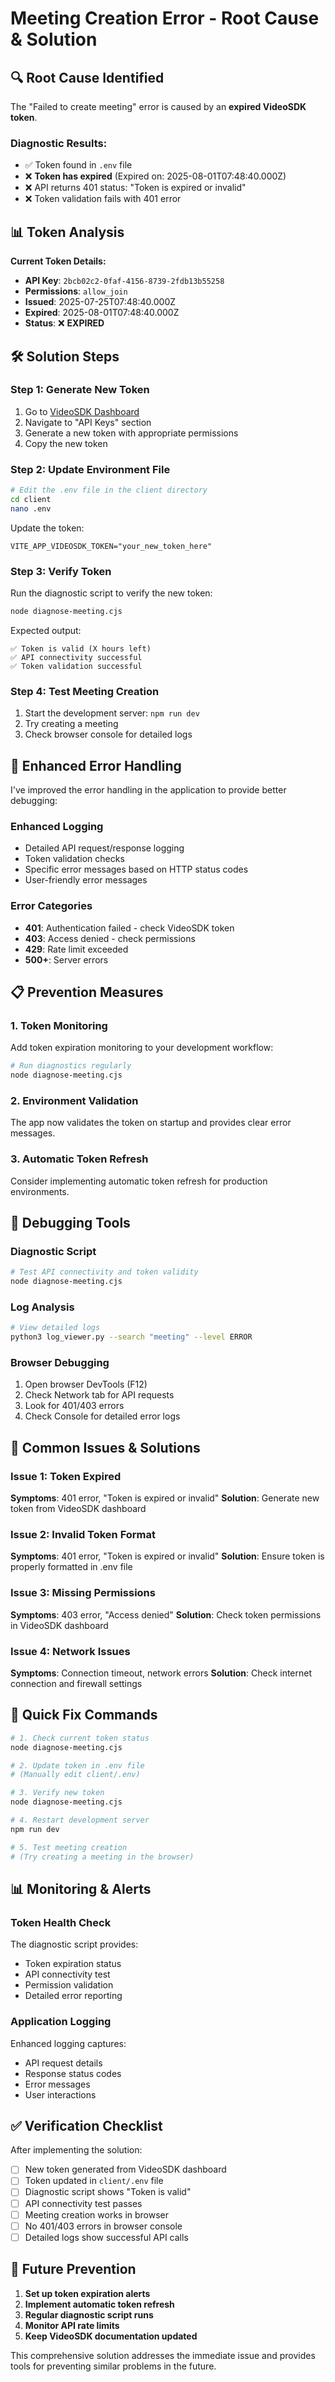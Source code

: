 # Meeting Creation Error - Root Cause & Solution

## 🔍 **Root Cause Identified**

The "Failed to create meeting" error is caused by an **expired VideoSDK token**.

### **Diagnostic Results:**
- ✅ Token found in `.env` file
- ❌ **Token has expired** (Expired on: 2025-08-01T07:48:40.000Z)
- ❌ API returns 401 status: "Token is expired or invalid"
- ❌ Token validation fails with 401 error

## 📊 **Token Analysis**

**Current Token Details:**
- **API Key**: `2bcb02c2-0faf-4156-8739-2fdb13b55258`
- **Permissions**: `allow_join`
- **Issued**: 2025-07-25T07:48:40.000Z
- **Expired**: 2025-08-01T07:48:40.000Z
- **Status**: ❌ **EXPIRED**

## 🛠️ **Solution Steps**

### **Step 1: Generate New Token**
1. Go to [VideoSDK Dashboard](https://app.videosdk.live)
2. Navigate to "API Keys" section
3. Generate a new token with appropriate permissions
4. Copy the new token

### **Step 2: Update Environment File**
```bash
# Edit the .env file in the client directory
cd client
nano .env
```

Update the token:
```env
VITE_APP_VIDEOSDK_TOKEN="your_new_token_here"
```

### **Step 3: Verify Token**
Run the diagnostic script to verify the new token:
```bash
node diagnose-meeting.cjs
```

Expected output:
```
✅ Token is valid (X hours left)
✅ API connectivity successful
✅ Token validation successful
```

### **Step 4: Test Meeting Creation**
1. Start the development server: `npm run dev`
2. Try creating a meeting
3. Check browser console for detailed logs

## 🔧 **Enhanced Error Handling**

I've improved the error handling in the application to provide better debugging:

### **Enhanced Logging**
- Detailed API request/response logging
- Token validation checks
- Specific error messages based on HTTP status codes
- User-friendly error messages

### **Error Categories**
- **401**: Authentication failed - check VideoSDK token
- **403**: Access denied - check permissions
- **429**: Rate limit exceeded
- **500+**: Server errors

## 📋 **Prevention Measures**

### **1. Token Monitoring**
Add token expiration monitoring to your development workflow:
```bash
# Run diagnostics regularly
node diagnose-meeting.cjs
```

### **2. Environment Validation**
The app now validates the token on startup and provides clear error messages.

### **3. Automatic Token Refresh**
Consider implementing automatic token refresh for production environments.

## 🐛 **Debugging Tools**

### **Diagnostic Script**
```bash
# Test API connectivity and token validity
node diagnose-meeting.cjs
```

### **Log Analysis**
```bash
# View detailed logs
python3 log_viewer.py --search "meeting" --level ERROR
```

### **Browser Debugging**
1. Open browser DevTools (F12)
2. Check Network tab for API requests
3. Look for 401/403 errors
4. Check Console for detailed error logs

## 📝 **Common Issues & Solutions**

### **Issue 1: Token Expired**
**Symptoms**: 401 error, "Token is expired or invalid"
**Solution**: Generate new token from VideoSDK dashboard

### **Issue 2: Invalid Token Format**
**Symptoms**: 401 error, "Token is expired or invalid"
**Solution**: Ensure token is properly formatted in .env file

### **Issue 3: Missing Permissions**
**Symptoms**: 403 error, "Access denied"
**Solution**: Check token permissions in VideoSDK dashboard

### **Issue 4: Network Issues**
**Symptoms**: Connection timeout, network errors
**Solution**: Check internet connection and firewall settings

## 🚀 **Quick Fix Commands**

```bash
# 1. Check current token status
node diagnose-meeting.cjs

# 2. Update token in .env file
# (Manually edit client/.env)

# 3. Verify new token
node diagnose-meeting.cjs

# 4. Restart development server
npm run dev

# 5. Test meeting creation
# (Try creating a meeting in the browser)
```

## 📊 **Monitoring & Alerts**

### **Token Health Check**
The diagnostic script provides:
- Token expiration status
- API connectivity test
- Permission validation
- Detailed error reporting

### **Application Logging**
Enhanced logging captures:
- API request details
- Response status codes
- Error messages
- User interactions

## ✅ **Verification Checklist**

After implementing the solution:

- [ ] New token generated from VideoSDK dashboard
- [ ] Token updated in `client/.env` file
- [ ] Diagnostic script shows "Token is valid"
- [ ] API connectivity test passes
- [ ] Meeting creation works in browser
- [ ] No 401/403 errors in browser console
- [ ] Detailed logs show successful API calls

## 🔄 **Future Prevention**

1. **Set up token expiration alerts**
2. **Implement automatic token refresh**
3. **Regular diagnostic script runs**
4. **Monitor API rate limits**
5. **Keep VideoSDK documentation updated**

This comprehensive solution addresses the immediate issue and provides tools for preventing similar problems in the future. 